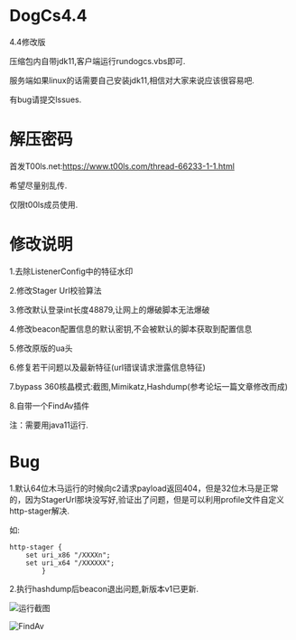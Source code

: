 # DogCs4.4
4.4修改版

压缩包内自带jdk11,客户端运行rundogcs.vbs即可.

服务端如果linux的话需要自己安装jdk11,相信对大家来说应该很容易吧.

有bug请提交lssues.
# 解压密码

首发T00ls.net:https://www.t00ls.com/thread-66233-1-1.html

希望尽量别乱传.

仅限t00ls成员使用.
# 修改说明

1.去除ListenerConfig中的特征水印

2.修改Stager Url校验算法

3.修改默认登录int长度48879,让网上的爆破脚本无法爆破

4.修改beacon配置信息的默认密钥,不会被默认的脚本获取到配置信息

5.修改原版的ua头

6.修复若干问题以及最新特征(url错误请求泄露信息特征)

7.bypass 360核晶模式:截图,Mimikatz,Hashdump(参考论坛一篇文章修改而成)

8.自带一个FindAv插件

注：需要用java11运行.
# Bug

1.默认64位木马运行的时候向c2请求payload返回404，但是32位木马是正常的，因为StagerUrl那块没写好,验证出了问题，但是可以利用profile文件自定义http-stager解决.

如:
```
http-stager {
    set uri_x86 "/XXXXn";
    set uri_x64 "/XXXXXX";
        }
```
2.执行hashdump后beacon退出问题,新版本v1已更新.

![运行截图](https://github.com/TryHello/DogCs4.4/blob/main/1.png "运行截图")


![FindAv](https://github.com/TryHello/DogCs4.4/blob/main/FindAv.png "FindAv")
